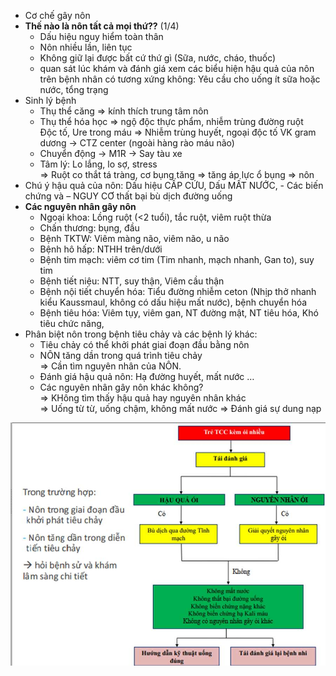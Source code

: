 - Cơ chế gây nôn  
- **Thế nào là nôn tất cả mọi thứ??** (1/4)  
	- Dấu hiệu nguy hiểm toàn thân  
	- Nôn nhiều lần, liên tục  
	- Không giữ lại được bất cứ thứ gì (Sữa, nước, cháo, thuốc)  
	- quan sát lúc khám và đánh giá xem các biểu hiện hậu quả của nôn trên bệnh nhân có tương xứng không: Yêu cầu cho uống ít sữa hoặc nước, tổng trạng  
- Sinh lý bệnh  
	- Thụ thể căng => kính thích trung tâm nôn  
	- Thụ thể hóa học => ngộ độc thực phẩm, nhiễm trùng đường ruột  
	Độc tố, Ure trong máu => Nhiễm trùng huyết, ngoại độc tố VK gram dương -> CTZ center (ngoài hàng rào máu não)  
	- Chuyển động -> M1R -> Say tàu xe  
	- Tâm lý: Lo lắng, lo sợ, stress  
	=> Ruột co thắt tá tràng, cơ bụng tăng => tăng áp lực ổ bụng => nôn  
- Chú ý hậu quả của nôn: Dấu hiệu CẤP CỨU, Dấu MẤT NƯỚC, - Các biến chứng và – NGUY CƠ thất bại bù dịch đường uống  
- **Các nguyên nhân gây nôn**  
	- Ngoại khoa: Lồng ruột (<2 tuổi), tắc ruột, viêm ruột thừa  
	- Chấn thương: bụng, đầu  
	- Bệnh TKTW: Viêm màng não, viêm não, u não  
	- Bệnh hô hấp: NTHH trên/dưới  
	- Bệnh tim mạch: viêm cơ tim (Tim nhanh, mạch nhanh, Gan to), suy tim  
	- Bệnh tiết niệu: NTT, suy thận, Viêm cầu thận  
	- Bệnh nội tiết chuyển hóa: Tiểu đường nhiễm ceton (Nhịp thở nhanh kiểu Kaussmaul, không có dấu hiệu mất nước), bệnh chuyển hóa  
	- Bệnh tiêu hóa: Viêm tụy, viêm gan, NT đường mật, NT tiêu hóa, Khó tiêu chức năng,  
- Phân biệt nôn trong bệnh tiêu chảy và các bệnh lý khác:  
	- Tiêu chảy có thể khởi phát giai đoạn đầu bằng nôn  
	- NÔN tăng dần trong quá trình tiêu chảy  
	=> Cần tìm nguyên nhân của NÔN.  
	- Đánh giá hậu quả nôn: Hạ đường huyết, mất nước …  
	- Các nguyên nhân gây nôn khác không?  
	=> KHông tìm thấy hậu quả hay nguyên nhân khác  
	=> Uống từ từ, uống chậm, không mất nước => Đánh giá sự dung nạp  
  
![444](../../../../../200%20Files/image/image/Bu%E1%BB%95i%209%20-%20H%E1%BB%87%20ti%C3%AAu%20h%C3%B3a%20(N%E1%BB%99i-nhi)-1687419437137.jpeg)